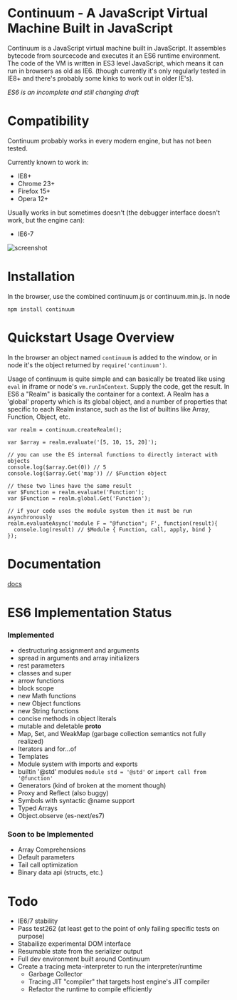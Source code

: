 # Continuum - A JavaScript Virtual Machine Built in JavaScript

Continuum is a JavaScript virtual machine built in JavaScript. It assembles bytecode from sourcecode and executes it an ES6 runtime environment. The code of the VM is written in ES3 level JavaScript, which means it can run in browsers as old as IE6. (though currently it's only regularly tested in IE8+ and there's probably some kinks to work out in older IE's).

*ES6 is an incomplete and still changing draft*

# Compatibility
Continuum probably works in every modern engine, but has not been tested.

Currently known to work in:

* IE8+
* Chrome 23+
* Firefox 15+
* Opera 12+

Usually works in but sometimes doesn't (the debugger interface doesn't work, but the engine can):

* IE6-7

![screenshot](https://raw.github.com/Benvie/continuum/gh-pages/docs/screenshot.png)

# Installation
In the browser, use the combined continuum.js or continuum.min.js. In node

    npm install continuum


# Quickstart Usage Overview
In the browser an object named `continuum` is added to the window, or in node it's the object returned by `require('continuum')`.

Usage of continuum is quite simple and can basically be treated like using `eval` in iframe or node's `vm.runInContext`. Supply the code, get the result. In ES6 a "Realm" is basically the container for a context. A Realm has a 'global' property which is its global object, and a number of properties that specific to each Realm instance, such as the list of builtins like Array, Function, Object, etc.

    var realm = continuum.createRealm();

    var $array = realm.evaluate('[5, 10, 15, 20]');

    // you can use the ES internal functions to directly interact with objects
    console.log($array.Get(0)) // 5
    console.log($array.Get('map')) // $Function object

    // these two lines have the same result
    var $Function = realm.evaluate('Function');
    var $Function = realm.global.Get('Function');

    // if your code uses the module system then it must be run asynchronously
    realm.evaluateAsync('module F = "@function"; F', function(result){
      console.log(result) // $Module { Function, call, apply, bind }
    });

# Documentation

[docs](continuum/tree/gh-pages/docs)


# ES6 Implementation Status

### Implemented

* destructuring assignment and arguments
* spread in arguments and array initializers
* rest parameters
* classes and super
* arrow functions
* block scope
* new Math functions
* new Object functions
* new String functions
* concise methods in object literals
* mutable and deletable __proto__
* Map, Set, and WeakMap (garbage collection semantics not fully realized)
* Iterators and for...of
* Templates
* Module system with imports and exports
* builtin '@std' modules `module std = '@std'` or `import call from '@function'`
* Generators (kind of broken at the moment though)
* Proxy and Reflect (also buggy)
* Symbols with syntactic @name support
* Typed Arrays
* Object.observe (es-next/es7)

### Soon to be Implemented

* Array Comprehensions
* Default parameters
* Tail call optimization
* Binary data api (structs, etc.)


# Todo

* IE6/7 stability
* Pass test262 (at least get to the point of only failing specific tests on purpose)
* Stabailize experimental DOM interface
* Resumable state from the serializer output
* Full dev environment built around Continuum
* Create a tracing meta-interpreter to run the interpreter/runtime
    * Garbage Collector
    * Tracing JIT "compiler" that targets host engine's JIT compiler
    * Refactor the runtime to compile efficiently
